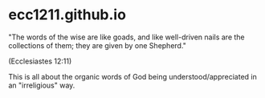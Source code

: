 # ecc1211.github.io
"The words of the wise are like goads, and like well-driven nails are the collections of them; they are given by one Shepherd."


(Ecclesiastes 12:11)

This is all about the organic words of God being understood/appreciated in an "irreligious" way.
